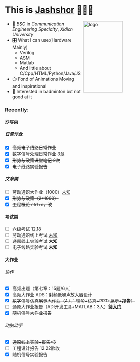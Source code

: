 # **This is [Jashshor]([jashshor.fun](https://jashshor.fun/)) 🙋🏻‍♂️**

<img src="https://github-readme-stats.vercel.app/api?username=Jashshor&count_private=true&show_icons=true" alt="logo" height="230" align="right" width="50%" />

- 📖 *BSC* in *Communication Engineering Specialty*, *Xidian University*
- 🎛️ What I can use:(Hardware Mainly)
  - Verilog
  - ASM  
  - Matlab
  - And little about C/Cpp/HTML/Python/Java/JS
- 📺 Fond of Animations Moving and inspirational
- 🏸 Interested in badminton but not good at it


### **Recently:**
#### 抄写类

##### 日常作业

- [x] ~~高频电子线路日常作业~~
- [x] ~~数字信号处理日常作业 3章~~
- [x] ~~形势与政策课堂笔记 2次~~
- [x] ~~电子线路实验报告~~

##### 文章类

- [ ] 劳动通识大作业（1000）[未知]()
- [x] ~~形势与政策（2*1000）~~
- [x] ~~工程概论 ctrl+c，改~~

#### 考试类

- [ ] 六级考试 12.18
- [ ] 劳动通识线上考试 [未知](http://mooc1.chaoxing.com/exam/test?classId=46922265&courseId=218346218&ut=s&enc=822d5e88d685abaffaf1d234d5f656c7&cpi=93170852&openc=c0bd6e872aefa8061b0f5ed8cde263d6)
- [ ] 通原线上实验考试 **未知**
- [ ] 电子线路实验考试 **未知**

#### 大作业

###### 协作

- [x] 高频出题（第七章：15题/6人）
- [x] 高频大作业 ADS：射频低噪声放大器设计
- [x] ~~数字信号仿真展示大作业（4人：理论+仿真+PPT+展示+**报告**）~~
- [ ] 通原大作业报告（ADI开发工具+MATLAB：3人）**[待入门](https://www.bilibili.com/video/BV1p4411H77U?spm_id_from=333.999.0.0)**
- [x] ~~随机信号大作业报告~~

###### 动脑动手

- [x] ~~通原线上实验+报告*3~~
- [ ] 工程设计报告 12.22验收
- [x] 随机信号实验报告
